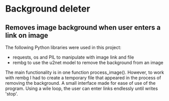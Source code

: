 # Background deleter


## Removes image background when user enters a link on image

The following Python libraries were used in this project:
* requests, os and PIL to manipulate with image link and file
* rembg to use the u2net model to remove the background from an image

The main functionality is in one function process_image(). However, to work with rembg I had to create a temporary file that appeared in the process of removing the background.
A small interface made for ease of use of the program. Using a wile loop, the user can enter links endlessly until writes 'stop'.
